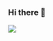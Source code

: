 ### Hi there 👋


<img src="https://img.shields.io/badge/LinkedIn-0077B5?style=for-the-badge&logo=linkedin&logoColor=white" />

<!--
**GabrielBat1sta/GabrielBat1sta** is a ✨ _special_ ✨ repository because its `README.md` (this file) appears on your GitHub profile.

Here are some ideas to get you started:

- 🔭 I’m currently working on ...
- 🌱 I’m currently learning ...
- 👯 I’m looking to collaborate on ...
- 🤔 I’m looking for help with ...
- 💬 Ask me about ...
- 📫 How to reach me: ...
- 😄 Pronouns: ...
- ⚡ Fun fact: ...
-->
